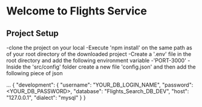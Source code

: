 # Welcome to Flights Service

## Project Setup
 -clone the project on your local
 -Execute 'npm install' on the same path as of your root directory of the downloaded project
 -Create a '.env' file in the root directory and add the following environment variable
    -'PORT-3000'
-Inside the 'src/config' folder create a new file 'config.json' and then add the following piece of json 

...
{
  "development": {
    "username": "YOUR_DB_LOGIN_NAME",
    "password": <YOUR_DB_PASSWORD>,
    "database": "Flights_Search_DB_DEV",
    "host": "127.0.0.1",
    "dialect": "mysql"
  }
}
